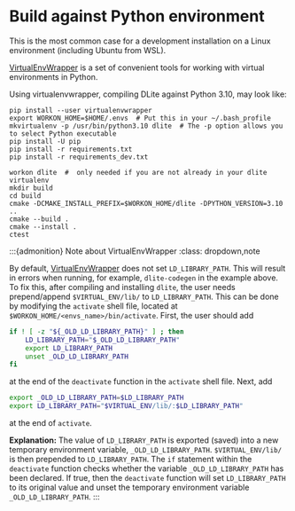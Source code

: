 Build against Python environment
================================
This is the most common case for a development installation on a Linux environment (including Ubuntu from WSL).

[VirtualEnvWrapper] is a set of convenient tools for working with virtual environments in Python.

Using virtualenvwrapper, compiling DLite against Python 3.10, may look like:

    pip install --user virtualenvwrapper
    export WORKON_HOME=$HOME/.envs  # Put this in your ~/.bash_profile
    mkvirtualenv -p /usr/bin/python3.10 dlite  # The -p option allows you to select Python executable
    pip install -U pip
    pip install -r requirements.txt
    pip install -r requirements_dev.txt

    workon dlite  #  only needed if you are not already in your dlite virtualenv
    mkdir build
    cd build
    cmake -DCMAKE_INSTALL_PREFIX=$WORKON_HOME/dlite -DPYTHON_VERSION=3.10 ..
    cmake --build .
    cmake --install .
    ctest


:::{admonition} Note about VirtualEnvWrapper
:class: dropdown,note

By default, [VirtualEnvWrapper] does not set `LD_LIBRARY_PATH`.
This will result in errors when running, for example, `dlite-codegen` in the example above.
To fix this, after compiling and installing `dlite`, the user needs prepend/append `$VIRTUAL_ENV/lib/` to `LD_LIBRARY_PATH`.
This can be done by modifying the `activate` shell file, located at `$WORKON_HOME/<envs_name>/bin/activate`. First, the user should add

``` bash
if ! [ -z "${_OLD_LD_LIBRARY_PATH}" ] ; then
    LD_LIBRARY_PATH="$_OLD_LD_LIBRARY_PATH"
    export LD_LIBRARY_PATH
    unset _OLD_LD_LIBRARY_PATH
fi
```
at the end of the `deactivate` function in the `activate` shell file. Next, add
``` bash
export _OLD_LD_LIBRARY_PATH=$LD_LIBRARY_PATH
export LD_LIBRARY_PATH="$VIRTUAL_ENV/lib/:$LD_LIBRARY_PATH"
```
at the end of `activate`.

**Explanation:** The value of `LD_LIBRARY_PATH` is exported (saved) into a new temporary environment variable, `_OLD_LD_LIBRARY_PATH`.
`$VIRTUAL_ENV/lib/` is then prepended to `LD_LIBRARY_PATH`.
The `if` statement within the `deactivate` function checks whether the variable `_OLD_LD_LIBRARY_PATH` has been declared.
If true, then the `deactivate` function will set `LD_LIBRARY_PATH` to its original value and unset the temporary environment variable `_OLD_LD_LIBRARY_PATH`.
:::



[VirtualEnvWrapper]: https://virtualenvwrapper.readthedocs.io/en/latest/
